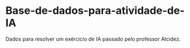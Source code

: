 # Base-de-dados-para-atividade-de-IA
Dados para resolver um exércicio de IA passado pelo professor Alcidez.
